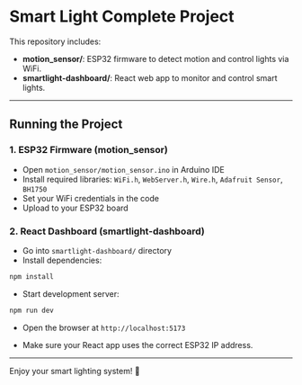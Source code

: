 # Smart Light Complete Project

This repository includes:

- **motion_sensor/**: ESP32 firmware to detect motion and control lights via WiFi.
- **smartlight-dashboard/**: React web app to monitor and control smart lights.

---

## Running the Project

### 1. ESP32 Firmware (motion_sensor)

- Open `motion_sensor/motion_sensor.ino` in Arduino IDE
- Install required libraries: `WiFi.h`, `WebServer.h`, `Wire.h`, `Adafruit Sensor`, `BH1750`
- Set your WiFi credentials in the code
- Upload to your ESP32 board

### 2. React Dashboard (smartlight-dashboard)

- Go into `smartlight-dashboard/` directory
- Install dependencies:

```bash
npm install
```

- Start development server:

```bash
npm run dev
```

- Open the browser at `http://localhost:5173`

- Make sure your React app uses the correct ESP32 IP address.

---

Enjoy your smart lighting system! 🚀
